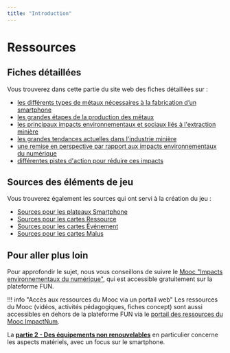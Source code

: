 ```yaml
---
title: "Introduction"
---
```

# Ressources

## Fiches détaillées
Vous trouverez dans cette partie du site web des fiches détaillées sur :  

- [les différents types de métaux nécessaires à la fabrication d’un smartphone](http://localhost:8000/serious-game/smartphone/Ressources/Metaux_smartphone.html)    
- [les grandes étapes de la production des métaux](http://localhost:8000/serious-game/smartphone/Ressources/Extraction_miniere.html)   
- [les principaux impacts environnementaux et sociaux liés à l'extraction minière](http://localhost:8000/serious-game/smartphone/Ressources/Impacts_extraction.html)   
- [les grandes tendances actuelles dans l'industrie minière](http://localhost:8000/serious-game/smartphone/Ressources/Industrie_miniere.html)   
- [une remise en perspective par rapport aux impacts environnementaux du numérique](http://localhost:8000/serious-game/smartphone/Ressources/Perspective_smartphone.html)   
- [différentes pistes d'action pour réduire ces impacts](http://localhost:8000/serious-game/smartphone/Ressources/Actions.html) 

## Sources des éléments de jeu

Vous trouverez également les sources qui ont servi à la création du jeu :

* [Sources pour les plateaux Smartphone](http://localhost:8000/serious-game/smartphone/Ressources/Sources/Sources_plateau.html)
* [Sources pour les cartes Ressource](http://localhost:8000/serious-game/smartphone/Ressources/Sources/Sources_metaux.html)
* [Sources pour les cartes Événement](http://localhost:8000/serious-game/smartphone/Ressources/Sources/Sources_events.html)
* [Sources pour les cartes Malus](http://localhost:8000/serious-game/smartphone/Ressources/Sources/Sources_malus.html)

## Pour aller plus loin

Pour approfondir le sujet, nous vous conseillons de suivre le [Mooc "Impacts environnementaux du numérique"](https://www.fun-mooc.fr/fr/cours/impacts-environnementaux-du-numerique/), qui est accessible gratuitement sur la plateforme FUN. 

!!! info "Accès aux ressources du Mooc via un portail web"
    Les ressources du Mooc (vidéos, activités pédagogiques, fiches concept) sont aussi accessibles en dehors de la plateforme FUN via le [portail des ressources du Mooc ImpactNum](https://learninglab.gitlabpages.inria.fr/mooc-impacts-num/mooc-impacts-num-ressources/index.html).

La **[partie 2 - Des équipements non renouvelables](https://learninglab.gitlabpages.inria.fr/mooc-impacts-num/mooc-impacts-num-ressources/Partie2/index.html)** en particulier concerne les aspects matériels, avec un focus sur le smartphone.